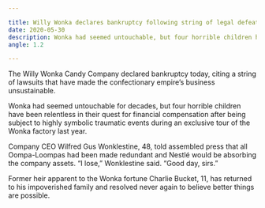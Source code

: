 ```yaml
---

title: Willy Wonka declares bankruptcy following string of legal defeats
date: 2020-05-30
description: Wonka had seemed untouchable, but four horrible children have been relentless in their quest for financial compensation after being subject to highly symbolic traumatic events.
angle: 1.2

---
```


The Willy Wonka Candy Company declared bankruptcy today, citing a string of lawsuits that have made the confectionary empire’s business unsustainable.

Wonka had seemed untouchable for decades, but four horrible children have been relentless in their quest for financial compensation after being subject to highly symbolic traumatic events during an exclusive tour of the Wonka factory last year.

Company CEO Wilfred Gus Wonklestine, 48, told assembled press that all Oompa-Loompas had been made redundant and Nestlé would be absorbing the company assets. “I lose,” Wonklestine said. “Good day, sirs.”

Former heir apparent to the Wonka fortune Charlie Bucket, 11, has returned to his impoverished family and resolved never again to believe better things are possible.